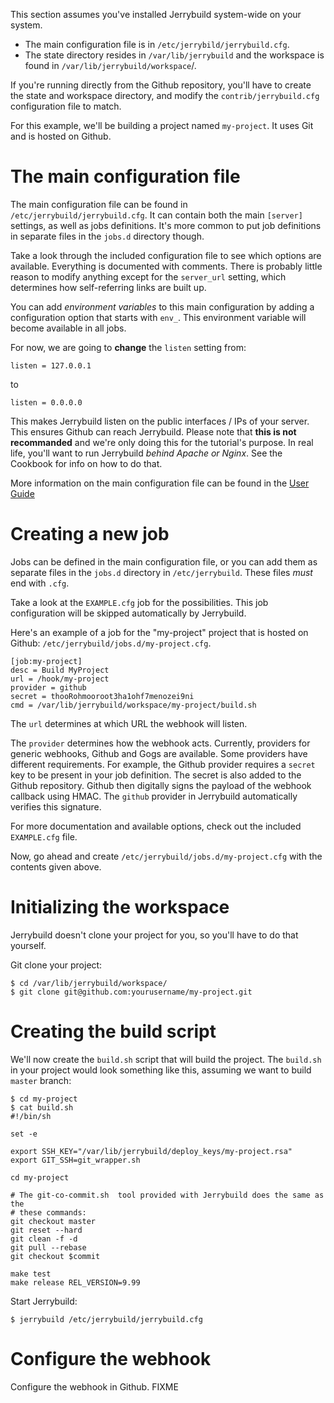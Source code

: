 This section assumes you've installed Jerrybuild system-wide on your system.

* The main configuration file is in `/etc/jerrybild/jerrybuild.cfg`.
* The state directory resides in `/var/lib/jerrybuild` and the workspace is
  found in `/var/lib/jerrybuild/workspace`/.

If you're running directly from the Github repository, you'll have to create
the state and workspace directory, and modify the `contrib/jerrybuild.cfg`
configuration file to match.

For this example, we'll be building a project named `my-project`. It uses Git
and is hosted on Github.

# The main configuration file

The main configuration file can be found in `/etc/jerrybuild/jerrybuild.cfg`.
It can contain both the main `[server]` settings, as well as jobs definitions.
It's more common to put job definitions in separate files in the `jobs.d`
directory though.

Take a look through the included configuration file to see which options are
available. Everything is documented with comments. There is probably little
reason to modify anything except for the `server_url` setting, which
determines how self-referring links are built up.

You can add *environment variables* to this main configuration by adding a
configuration option that starts with `env_`. This environment variable will
become available in all jobs.

For now, we are going to **change** the `listen` setting from:

    listen = 127.0.0.1

to

    listen = 0.0.0.0

This makes Jerrybuild listen on the public interfaces / IPs of your server.
This ensures Github can reach Jerrybuild. Please note that **this is not
recommanded** and we're only doing this for the tutorial's purpose. In real
life, you'll want to run Jerrybuild *behind Apache or Nginx*. See the Cookbook
for info on how to do that.

More information on the main configuration file can be found in the [User
Guide](../user_guide)


# Creating a new job

Jobs can be defined in the main configuration file, or you can add them as
separate files in the `jobs.d` directory in `/etc/jerrybuild`. These files
*must* end with `.cfg`.

Take a look at the `EXAMPLE.cfg` job for the possibilities. This job
configuration will be skipped automatically by Jerrybuild.

Here's an example of a job for the "my-project" project that is hosted on
Github: `/etc/jerrybuild/jobs.d/my-project.cfg`.

    [job:my-project]
    desc = Build MyProject
    url = /hook/my-project
    provider = github
    secret = thooRohmooroot3ha1ohf7menozei9ni
    cmd = /var/lib/jerrybuild/workspace/my-project/build.sh

The `url` determines at which URL the webhook will listen.

The `provider` determines how the webhook acts. Currently, providers for
generic webhooks, Github and Gogs are available. Some providers have different
requirements. For example, the Github provider requires a `secret` key to be
present in your job definition. The secret is also added to the Github
repository. Github then digitally signs the payload of the webhook callback
using HMAC. The `github` provider in Jerrybuild automatically verifies this
signature.

For more documentation and available options, check out the included
`EXAMPLE.cfg` file.

Now, go ahead and create `/etc/jerrybuild/jobs.d/my-project.cfg` with the
contents given above.

# Initializing the workspace

Jerrybuild doesn't clone your project for you, so you'll have to do that
yourself.

Git clone your project:

    $ cd /var/lib/jerrybuild/workspace/
    $ git clone git@github.com:yourusername/my-project.git

# Creating the build script

We'll now create the `build.sh` script that will build the project. 
The `build.sh` in your project would look something like this, assuming we
want to build `master` branch:

    $ cd my-project
    $ cat build.sh
    #!/bin/sh

    set -e

    export SSH_KEY="/var/lib/jerrybuild/deploy_keys/my-project.rsa"
    export GIT_SSH=git_wrapper.sh

    cd my-project

    # The git-co-commit.sh  tool provided with Jerrybuild does the same as the
    # these commands:
    git checkout master
    git reset --hard
    git clean -f -d
    git pull --rebase
    git checkout $commit

    make test
    make release REL_VERSION=9.99

Start Jerrybuild:

    $ jerrybuild /etc/jerrybuild/jerrybuild.cfg

# Configure the webhook

Configure the webhook in Github. FIXME
